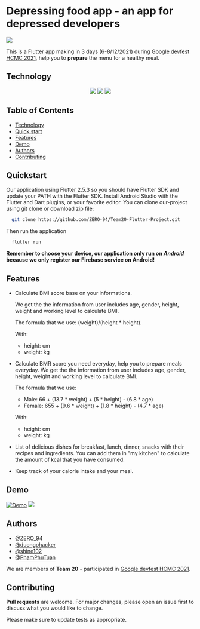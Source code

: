 
# Depressing food app - an app for depressed developers

<p align: center>
<img src="https://cdn.discordapp.com/attachments/916163428425564170/917810907051089950/Food_app_icon.png" />
</p>

This is a Flutter app making in 3 days (6-8/12/2021) during [Google devfest HCMC 2021](https://devfesthcm.com/), help you to **prepare** the menu for a healthy meal.

## Technology

<p align='center'>
  <img src="https://img.shields.io/badge/Flutter-02569B?style=for-the-badge&logo=flutter&logoColor=white" />
  <img src="https://img.shields.io/badge/firebase-ffca28?style=for-the-badge&logo=firebase&logoColor=black" />
  <img src="https://img.shields.io/badge/Dart-0175C2?style=for-the-badge&logo=dart&logoColor=white" />
</p>

## Table of Contents

 - [Technology](#technology)
 - [Quick start](#quickstart)
 - [Features](#features)
 - [Demo](#demo)
 - [Authors](#authors)
 - [Contributing](#contributing)

## Quickstart

Our application using Flutter 2.5.3 so you should have Flutter SDK and update your PATH with the Flutter SDK. Install Android Studio with the Flutter and Dart plugins, or your favorite editor.
You can clone our-project using git clone or download zip file:

```bash
  git clone https://github.com/ZERO-94/Team20-Flutter-Project.git
```
Then run the application
```bash
  flutter run
```
**Remember to choose your device, our application only run on _Android_ because we only register our Firebase service on Android!**

## Features

- Calculate BMI score base on your informations.

    We get the the information from user includes age, gender, height, weight and working level to calculate BMI.
    
    The formula that we use: (weight)/(height * height).

    With: 
     - height: cm
     - weight: kg
- Calculate BMR score you need everyday, help you to prepare meals everyday.
    We get the the information from user includes age, gender, height, weight and working level to calculate BMI.
    
    The formula that we use: 
     - Male: 66 + (13.7 * weight) + (5 * height) - (6.8 * age)
     - Female: 655 + (9.6 * weight) + (1.8 * height) - (4.7 * age)

    With: 
     - height: cm
     - weight: kg
- List of delicious dishes for breakfast, lunch, dinner, snacks with their recipes and ingredients. You can add them in "my kitchen" to calculate the amount of kcal that you have consumed.
- Keep track of your calorie intake and your meal.

## Demo

[![Demo](https://res.cloudinary.com/marcomontalbano/image/upload/v1638930584/video_to_markdown/images/google-drive--1Zn0TneOlYxSvkrWGyguonI7MNtfFnHp4-c05b58ac6eb4c4700831b2b3070cd403.jpg)](https://drive.google.com/file/d/1Zn0TneOlYxSvkrWGyguonI7MNtfFnHp4/view "Demo")
<img src="https://drive.google.com/file/d/1M56b0i0mqbSUh949LhtnvhC0lQ7AJkCC/view" />

## Authors

- [@ZERO_94](https://github.com/ZERO-94)
- [@ducngohacker](https://github.com/ducngohacker)
- [@shine102](https://github.com/shine102)
- [@PhamPhuTuan](https://github.com/PhamPhuTuan)

We are members of **Team 20** - participated in [Google devfest HCMC 2021](https://devfesthcm.com/).

## Contributing

**Pull requests** are welcome. For major changes, please open an issue first to discuss what you would like to change.

Please make sure to update tests as appropriate.

